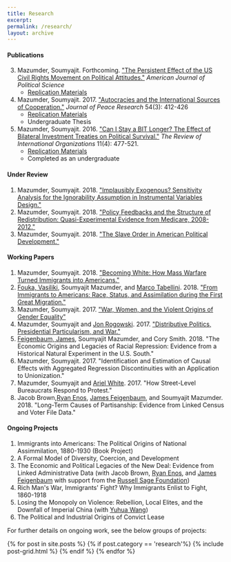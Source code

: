 ```yaml
---
title: Research
excerpt: 
permalink: /research/
layout: archive
---
```


#### Publications 

3. Mazumder, Soumyajit. Forthcoming. ["The Persistent Effect of the US Civil Rights Movement on Political Attitudes."](https://www.dropbox.com/s/16alco32l3seqq6/civ-rights-manuscript.pdf?raw=1) *American Journal of Political Science*
	* [Replication Materials](https://dataverse.harvard.edu/dataset.xhtml?persistentId=doi:10.7910/DVN/WKJJ3Z)
2. Mazumder, Soumyajit. 2017. ["Autocracies and the International Sources of Cooperation."](https://www.dropbox.com/s/nbke8xin0x31hy9/Mazumder_JPR_2017.pdf?raw=1) *Journal of Peace Research* 54\(3\): 412-426
	* [Replication Materials](https://static-content.springer.com/esm/art%3A10.1007%2Fs11558-015-9235-7/MediaObjects/11558_2015_9235_MOESM1_ESM.zip)
	* Undergraduate Thesis
1. Mazumder, Soumyajit. 2016. ["Can I Stay a BIT Longer? The Effect of Bilateral Investment Treaties on Political Survival."](https://www.dropbox.com/s/f8ll3c6sfo96yto/Mazumder_2015_RIO.pdf?raw=1) *The Review of International Organizations* 11\(4\): 477-521.
	* [Replication Materials](https://dataverse.harvard.edu/dataset.xhtml?persistentId=doi:10.7910/DVN/JV2PQS)
	* Completed as an undergraduate

#### Under Review

1. Mazumder, Soumyajit. 2018. ["Implausibly Exogenous? Sensitivity Analysis for the Ignorability Assumption in Instrumental Variables Design."](https://www.dropbox.com/s/n0gra6omkwltei7/mazumder-ivsens-v1.pdf?raw=1)
2. Mazumder, Soumyajit. 2018. ["Policy Feedbacks and the Structure of Redistribution: Quasi-Experimental Evidence from Medicare, 2008-2012."](https://www.dropbox.com/s/ey0tvpz3ppr37qf/mazumder_medicare_v5.pdf?raw=1)
3. Mazumder, Soumyajit. 2018. ["The Slave Order in American Political Development."](https://www.dropbox.com/s/xqr76qs5rci2pfl/slave-order-v3.pdf?raw=1)

#### Working Papers

1. Mazumder, Soumyajit. 2018. ["Becoming White: How Mass Warfare Turned Immigrants into Americans."](https://www.dropbox.com/s/f4u583cju7q2caq/war-assimilation-mazumder.pdf?raw=1)
2. [Fouka, Vasiliki](https://people.stanford.edu/vfouka/), Soumyajit Mazumder, and [Marco Tabellini](http://economics.mit.edu/grad/mtabe). 2018. ["From Immigrants to Americans: Race, Status, and Assimilation during the First Great Migration."](https://www.dropbox.com/s/d195aja5xjl0909/fmt-assimilation-v3.pdf?raw=1)
3. Mazumder, Soumyajit. 2017. ["War, Women, and the Violent Origins of Gender Equality"](https://www.dropbox.com/s/igk8h532n922dc7/ww1-political-v2.pdf?raw=1)
4. Mazumder, Soumyajit and [Jon Rogowski](https://scholar.harvard.edu/rogowski). 2017. ["Distributive Politics, Presidential Particularism, and War."](https://www.dropbox.com/s/mpwqiui696ywy91/war-particularism.pdf?raw=1)
5. [Feigenbaum, James](http://jamesfeigenbaum.github.io/), Soumyajit Mazumder, and Cory Smith. 2018. "The Economic Origins and Legacies of Racial Repression: Evidence from a Historical Natural Experiment in the U.S. South."
8. Mazumder, Soumyajit. 2017. "Identification and Estimation of Causal Effects with Aggregated Regression Discontinuities with an Application to Unionization."
9. Mazumder, Soumyajit and [Ariel White](https://arwhite.mit.edu/). 2017. "How Street-Level Bureaucrats Respond to Protest."
10. Jacob Brown,[Ryan Enos](http://ryandenos.com/), [James Feigenbaum](http://jamesfeigenbaum.github.io/), and Soumyajit Mazumder. 2018. "Long-Term Causes of Partisanship: Evidence from Linked Census and Voter File Data."

#### Ongoing Projects

1. Immigrants into Americans: The Political Origins of National Assimmilation, 1880-1930 \(Book Project\)
2. A Formal Model of Diversity, Coercion, and Development
3. The Economic and Political Legacies of the New Deal: Evidence from Linked Administrative Data \(with Jacob Brown, [Ryan Enos](http://ryandenos.com/), and [James Feigenbaum](http://jamesfeigenbaum.github.io/) with support from the [Russell Sage Foundation](https://www.russellsage.org/)\)
4. Rich Man's War, Immigrants' Fight? Why Immigrants Enlist to Fight, 1860-1918
5. Losing the Monopoly on Violence: Rebellion, Local Elites, and the Downfall of Imperial China \(with [Yuhua Wang](https://scholar.harvard.edu/yuhuawang/biocv)\)
6. The Political and Industrial Origins of Convict Lease

For further details on ongoing work, see the below groups of projects:

<div class="tiles">
{% for post in site.posts %}
	{% if post.category == 'research'%}
	{% include post-grid.html %}
	{% endif %}
{% endfor %}
</div><!-- /.tiles -->